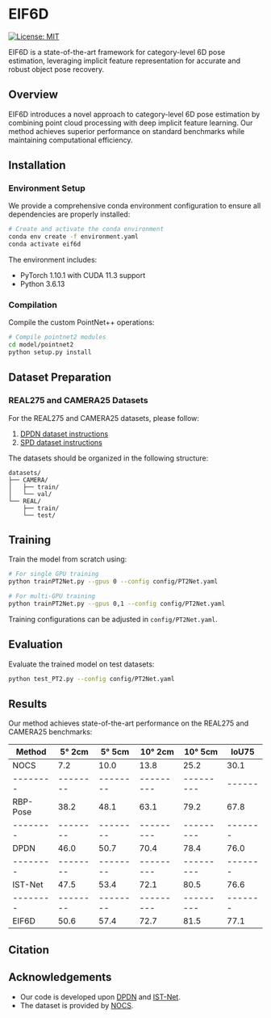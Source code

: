 # EIF6D

[![License: MIT](https://img.shields.io/badge/License-MIT-yellow.svg)](https://opensource.org/licenses/MIT)

EIF6D is a state-of-the-art framework for category-level 6D pose estimation, leveraging implicit feature representation for accurate and robust object pose recovery.

## Overview

EIF6D introduces a novel approach to category-level 6D pose estimation by combining point cloud processing with deep implicit feature learning. Our method achieves superior performance on standard benchmarks while maintaining computational efficiency.

## Installation

### Environment Setup

We provide a comprehensive conda environment configuration to ensure all dependencies are properly installed:

```bash
# Create and activate the conda environment
conda env create -f environment.yaml
conda activate eif6d
```

The environment includes:
- PyTorch 1.10.1 with CUDA 11.3 support
- Python 3.6.13

### Compilation

Compile the custom PointNet++ operations:

```bash
# Compile pointnet2 modules
cd model/pointnet2
python setup.py install
```

## Dataset Preparation

### REAL275 and CAMERA25 Datasets

For the REAL275 and CAMERA25 datasets, please follow:
1. [DPDN dataset instructions](https://github.com/JiehongLin/Self-DPDN)
2. [SPD dataset instructions](https://github.com/mentian/object-deformnet)

The datasets should be organized in the following structure:
```
datasets/
├── CAMERA/
│   ├── train/
│   └── val/
└── REAL/
    ├── train/
    └── test/
```

## Training

Train the model from scratch using:

```bash
# For single GPU training
python trainPT2Net.py --gpus 0 --config config/PT2Net.yaml

# For multi-GPU training
python trainPT2Net.py --gpus 0,1 --config config/PT2Net.yaml
```

Training configurations can be adjusted in `config/PT2Net.yaml`.

## Evaluation

Evaluate the trained model on test datasets:

```bash
python test_PT2.py --config config/PT2Net.yaml
```

## Results

Our method achieves state-of-the-art performance on the REAL275 and CAMERA25 benchmarks:

| Method | 5° 2cm | 5° 5cm | 10° 2cm | 10° 5cm | IoU75 | 
|--------|--------|--------|---------|---------|-------|
| NOCS   | 7.2    | 10.0   | 13.8    | 25.2    | 30.1  |
|--------|--------|--------|---------|---------| ------|
|RBP-Pose| 38.2   | 48.1   | 63.1    | 79.2    | 67.8  | 
|--------|--------|--------|---------|---------|-------|
|  DPDN  | 46.0   | 50.7   | 70.4    | 78.4    | 76.0  |
|--------|--------|--------|---------|---------|-------|
|IST-Net | 47.5   | 53.4   | 72.1    | 80.5    | 76.6  |
|--------|--------|--------|---------|---------|-------|
| EIF6D  | 50.6   | 57.4   | 72.7    | 81.5    | 77.1  |

## Citation



## Acknowledgements

- Our code is developed upon [DPDN](https://github.com/JiehongLin/Self-DPDN) and [IST-Net](https://github.com/CVMI-Lab/IST-Net).
- The dataset is provided by [NOCS](https://github.com/hughw19/NOCS_CVPR2019).


